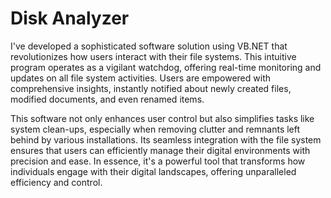 # Disk Analyzer

I've developed a sophisticated software solution using VB.NET that revolutionizes how users interact with their file systems. This intuitive program operates as a vigilant watchdog, offering real-time monitoring and updates on all file system activities. Users are empowered with comprehensive insights, instantly notified about newly created files, modified documents, and even renamed items.

This software not only enhances user control but also simplifies tasks like system clean-ups, especially when removing clutter and remnants left behind by various installations. Its seamless integration with the file system ensures that users can efficiently manage their digital environments with precision and ease. In essence, it's a powerful tool that transforms how individuals engage with their digital landscapes, offering unparalleled efficiency and control.
